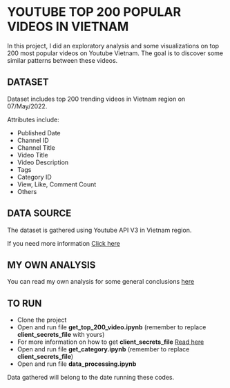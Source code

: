 # YOUTUBE TOP 200 POPULAR VIDEOS IN VIETNAM
In this project, I did an exploratory analysis and some visualizations on top 200 most popular videos on Youtube Vietnam. The goal is to discover some similar patterns between these videos.
## DATASET
Dataset includes top 200 trending videos in Vietnam region on 07/May/2022.

Attributes include:
- Published Date
- Channel ID
- Channel Title
- Video Title
- Video Description
- Tags
- Category ID
- View, Like, Comment Count
- Others
## DATA SOURCE
The dataset is gathered using Youtube API V3 in Vietnam region.

If you need more information [Click here](https://developers.google.com/youtube/v3/getting-started)
## MY OWN ANALYSIS
You can read my own analysis for some general conclusions [here](https://github.com/hoongdoong/youtube-popular-vids-vn/blob/main/Analysis.md)
## TO RUN
- Clone the project
- Open and run file **get_top_200_video.ipynb** (remember to replace **client_secrets_file** with yours)
- For more information on how to get **client_secrets_file** [Read here](https://stackoverflow.com/questions/40136699/using-google-api-for-python-where-do-i-get-the-client-secrets-json-file-from)
- Open and run file **get_category.ipynb** (remember to replace **client_secrets_file**)
- Open and run file **data_processing.ipynb**

Data gathered will belong to the date running these codes.
